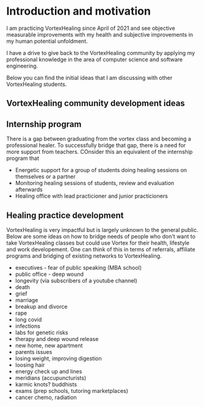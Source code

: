 # Introduction and motivation
I am practicing VortexHealing since April of 2021 and see objective measurable improvements with my health and subjective improvements in my human potential unfoldment. 

I have a drive to give back to the VortexHealing community by applying my professional knowledge in the area of computer science and software engineering. 

Below you can find the initial ideas that I am discussing with other VortexHealing students.

## VortexHealing community development ideas

## Internship program 
There is a gap between graduating from the vortex class and becoming a professional healer. To successfully bridge that gap, there is a need for more support from teachers. COnsider this an equivalent of the internship program that 

- Energetic support for a group of students doing healing sessions on themselves or a partner
- Monitoring healing sessions of students, review and evaluation afterwards
- Healing office with lead practicioner and junior practicioners

## Healing practice development
VortexHealing is very impactful but is largely unknown to the general public. Below are some ideas on how to bridge needs of people who don't want to take VortexHealing classes but could use Vortex for their health, lifestyle and work developement. One can think of this in terms of referrals, affiliate programs and bridging of existing networks to VortexHealing. 

- executives - fear of public speaking (MBA school)
- public office - deep wound
- longevity (via subscribers of a youtube channel)
- death 
- grief 
- marriage 
- breakup and divorce 
- rape
- long covid 
- infections 
- labs for genetic risks
- therapy and deep wound release 
- new home, new apartment 
- parents issues 
- losing weight, improving digestion 
- loosing hair 
- energy check up and lines
- meridians (accupuncturists)
- karmic knots? buddhists
- exams (prep schools, tutoring marketplaces)
- cancer chemo, radiation
